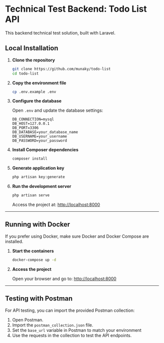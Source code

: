 # Technical Test Backend: Todo List API
This backend technical test solution, built with Laravel.

## Local Installation

1. **Clone the repository**

   ```bash
   git clone https://github.com/munaky/todo-list
   cd todo-list
    ```

2. **Copy the environment file**

   ```bash
   cp .env.example .env
   ```

3. **Configure the database**

   Open `.env` and update the database settings:

   ```env
   DB_CONNECTION=mysql
   DB_HOST=127.0.0.1
   DB_PORT=3306
   DB_DATABASE=your_database_name
   DB_USERNAME=your_username
   DB_PASSWORD=your_password
   ```

4. **Install Composer dependencies**

   ```bash
   composer install
   ```

5. **Generate application key**

   ```bash
   php artisan key:generate
   ```

6. **Run the development server**

   ```bash
   php artisan serve
   ```

   Access the project at: [http://localhost:8000](http://localhost:8000)

---

## Running with Docker

If you prefer using Docker, make sure Docker and Docker Compose are installed.

1. **Start the containers**

   ```bash
   docker-compose up -d
   ```

2. **Access the project**

   Open your browser and go to: [http://localhost:8000](http://localhost:8000)

---

## Testing with Postman

For API testing, you can import the provided Postman collection:

1. Open Postman.
2. Import the `postman_collection.json` file.
3. Set the `base_url` variable in Postman to match your environment
4. Use the requests in the collection to test the API endpoints.

